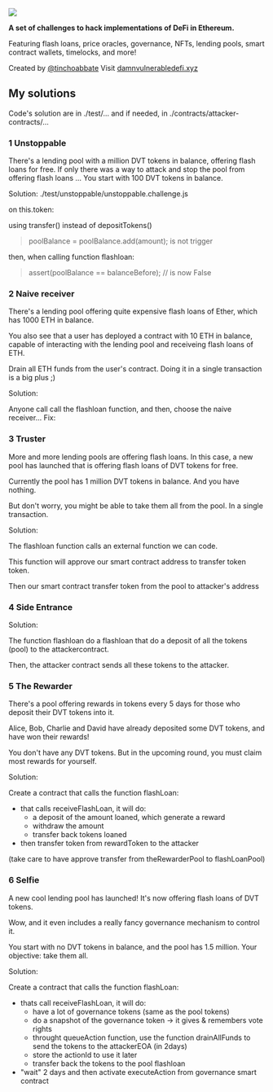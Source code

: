 ![](cover.png)

**A set of challenges to hack implementations of DeFi in Ethereum.**

Featuring flash loans, price oracles, governance, NFTs, lending pools, smart contract wallets, timelocks, and more!

Created by [@tinchoabbate](https://twitter.com/tinchoabbate)
Visit [damnvulnerabledefi.xyz](https://damnvulnerabledefi.xyz)

## My solutions

Code's solution are in ./test/... and if needed, in ./contracts/attacker-contracts/...

### 1 Unstoppable 

There's a lending pool with a million DVT tokens in balance, offering flash loans for free.
If only there was a way to attack and stop the pool from offering flash loans ...
You start with 100 DVT tokens in balance.

Solution: ./test/unstoppable/unstoppable.challenge.js

on this.token:

using transfer() instead of depositTokens() 

> poolBalance = poolBalance.add(amount); is not trigger

then, when calling function flashloan:

> assert(poolBalance == balanceBefore); // is now False

### 2 Naive receiver

There's a lending pool offering quite expensive flash loans of Ether, which has 1000 ETH in balance.

You also see that a user has deployed a contract with 10 ETH in balance, capable of interacting with the lending pool and receiveing flash loans of ETH.

Drain all ETH funds from the user's contract. Doing it in a single transaction is a big plus ;)

Solution:

Anyone call call the flashloan function, and then, choose the naive receiver...
Fix: 

### 3 Truster

More and more lending pools are offering flash loans. In this case, a new pool has launched that is offering flash loans of DVT tokens for free.

Currently the pool has 1 million DVT tokens in balance. And you have nothing.

But don't worry, you might be able to take them all from the pool. In a single transaction.

Solution:

The flashloan function calls an external function we can code.

This function will approve our smart contract address to transfer token token.

Then our smart contract transfer token from the pool to attacker's address

### 4 Side Entrance


Solution:

The function flashloan do a flashloan that do a deposit of all the tokens (pool) to the attackercontract.

Then, the attacker contract sends all these tokens to the attacker.

### 5 The Rewarder

There's a pool offering rewards in tokens every 5 days for those who deposit their DVT tokens into it.

Alice, Bob, Charlie and David have already deposited some DVT tokens, and have won their rewards!

You don't have any DVT tokens. But in the upcoming round, you must claim most rewards for yourself.

Solution:

Create a contract that calls the function flashLoan:
- that calls receiveFlashLoan, it will do:
  - a deposit of the amount loaned, which generate a reward 
  - withdraw the amount
  - transfer back tokens loaned
- then transfer token from rewardToken to the attacker

(take care to have approve transfer from theRewarderPool to flashLoanPool)

### 6 Selfie

A new cool lending pool has launched! It's now offering flash loans of DVT tokens.

Wow, and it even includes a really fancy governance mechanism to control it.

You start with no DVT tokens in balance, and the pool has 1.5 million. Your objective: take them all.

Solution:

Create a contract that calls the function flashLoan:
- thats call receiveFlashLoan, it will do:
  - have a lot of governance tokens (same as the pool tokens) 
  - do a snapshot of the governance token -> it gives & remembers vote rights 
  - throught queueAction function, use the function drainAllFunds to send the tokens to the attackerEOA (in 2days)
  - store the actionId to use it later
  - transfer back the tokens to the pool flashloan
- "wait" 2 days and then activate executeAction from governance smart contract